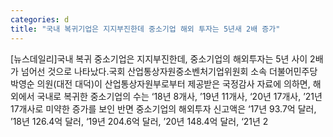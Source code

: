 ```yaml
---
categories: d
title: "국내 복귀기업은 지지부진한데 중소기업 해외 투자는 5년새 2배 증가"
---
```

[뉴스데일리]국내 복귀 중소기업은 지지부진한데, 중소기업의 해외투자는 5년 사이 2배가 넘어선 것으로 나타났다.국회 산업통상자원중소벤처기업위원회 소속 더불어민주당 박영순 의원(대전 대덕)이 산업통상자원부로부터 제공받은 국정감사 자료에 의하면, 해외에서 국내로 복귀한 중소기업의 수는 ‘18년 8개사, ’19년 11개사, ‘20년 17개사, ’21년 17개사로 미약한 증가를 보인 반면 중소기업의 해외투자 신고액은 ‘17년 93.7억 달러, ’18년 126.4억 달러, ‘19년 204.6억 달러, ’20년 148.4억 달러, ‘21년 2